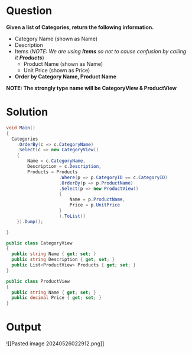 ```table-of-contents
```
# Question
**Given a list of Categories, return the following information.**

- Category Name (shown as Name)
- Description
- Items (_NOTE: We are using **Items** so not to cause confusion by calling it **Products**_)
    - Product Name (shown as Name)
    - Unit Price (shown as Price)
- **Order by Category Name, Product Name**

**NOTE: The strongly type name will be CategoryView & ProductView**

# Solution
```cs
void Main()
{
  Categories
  	.OrderBy(c => c.CategoryName)
  	.Select(c => new CategoryView()
  	{
  		Name = c.CategoryName,
  		Description = c.Description,
  		Products = Products
  					.Where(p => p.CategoryID == c.CategoryID)
  					.OrderBy(p => p.ProductName)
  					.Select(p => new ProductView()
  					{
  						Name = p.ProductName,
  						Price = p.UnitPrice
  					}
  					).ToList()
  	}).Dump();

}

public class CategoryView
{
  public string Name { get; set; }
  public string Description { get; set; }
  public List<ProductView> Products { get; set; }
}

public class ProductView
{
  public string Name { get; set; }
  public decimal Price { get; set; }
}
```

# Output
![[Pasted image 20240526022912.png]]